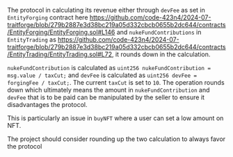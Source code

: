 The protocol in calculating its revenue either through `devFee` as set in `EntityForging` contract here https://github.com/code-423n4/2024-07-traitforge/blob/279b2887e3d38bc219a05d332cbcb0655b2dc644/contracts/EntityForging/EntityForging.sol#L146 and `nukeFundContributions` in `EntityTrading` as https://github.com/code-423n4/2024-07-traitforge/blob/279b2887e3d38bc219a05d332cbcb0655b2dc644/contracts/EntityTrading/EntityTrading.sol#L72, it rounds down in the calculation. 

`nukeFundContribution` is calculated as `uint256 nukeFundContribution = msg.value / taxCut;` and `devFee` is calculated as `uint256 devFee = forgingFee / taxCut;`. The current `taxCut` is set to `10`. The operation rounds down which ultimately means the amount in `nukeFundContribution` and `devFee` that is to be paid can be manipulated by the seller to ensure it disadvantages the protocol. 

This is particularly an issue in `buyNFT` where a user can set a low amount on NFT.

The project should consider rounding up the two calculation to always favor the protocol